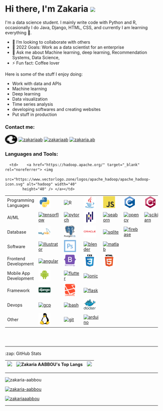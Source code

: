 # Hi there, I'm Zakaria <img src="https://media.giphy.com/media/hvRJCLFzcasrR4ia7z/giphy.gif" width="25px">

I'm a data science student. I mainly write code with Python and R, occasionally I do Java, Django, HTML, CSS, and currently I am learning everything 🤣.

- 👯 I’m looking to collaborate with others
- 🥅 2022 Goals: Work as a data scientist for an enterprise 
- 💬 Ask me about Machine learning, deep learning, Recommendation Systems, Data Science,
- ⚡ Fun fact: Coffee lover

Here is some of the stuff I enjoy doing:
* Work with data and APIs
* Machine learning
* Deep learning
* Data visualization
* Time series analysis
* developing softwares and creating websites
* Put stuff in production


### Contact me:

<!-- [<img align="left" alt="https://zakaria-aabbou.github.io/" width="22px" src="https://raw.githubusercontent.com/iconic/open-iconic/master/svg/globe.svg" />][website] -->
<!-- [<img align="left" alt="zakaria | Twitter" width="22px" src="https://cdn.jsdelivr.net/npm/simple-icons@v3/icons/twitter.svg" />][twitter] -->
<!-- [<img align="left" alt="zakaria | LinkedIn" width="22px" src="https://cdn.jsdelivr.net/npm/simple-icons@v3/icons/linkedin.svg" />][linkedin] -->
<!-- <br />
🔗 &nbsp;**I am also on:** -->
<p align="left">
<a href="https://zakaria-aabbou.github.io/" target="blank"><img align="center" src="https://raw.githubusercontent.com/iconic/open-iconic/master/svg/globe.svg" alt="zakariaabweb" height="30" width="40" /></a>
<a href="https://twitter.com/ZakariaAabbou" target="blank"><img align="center" src="https://raw.githubusercontent.com/rahuldkjain/github-profile-readme-generator/master/src/images/icons/Social/twitter.svg" alt="zakariaab" height="30" width="40" /></a>
<a href="https://www.linkedin.com/in/zakaria-aabbou/" target="blank"><img align="center" src="https://raw.githubusercontent.com/rahuldkjain/github-profile-readme-generator/master/src/images/icons/Social/linked-in-alt.svg" alt="zakariaab" height="30" width="40" /></a>
<a href="https://www.instagram.com/zakaria_abbou/" target="blank"><img align="center" src="https://raw.githubusercontent.com/rahuldkjain/github-profile-readme-generator/master/src/images/icons/Social/instagram.svg" alt="zakaria.ab" height="30" width="40" /></a>

<br />

### Languages and Tools:
  
<table>
    <td>Programming Languages</td>
    <td><a href="https://www.python.org" target="_blank" rel="noreferrer"> <img
            src="https://raw.githubusercontent.com/devicons/devicon/master/icons/python/python-original.svg"
            alt="python" width="40" height="40" /> </a></td>
    <td><img src="https://www.vectorlogo.zone/logos/r-project/r-project-official.svg" alt="R" width="40" height="40"/> </td>
    <td><a href="https://www.java.com" target="_blank" rel="noreferrer"> <img
            src="https://raw.githubusercontent.com/devicons/devicon/master/icons/java/java-original.svg" alt="java"
            width="40" height="40" /> </a></td>
    <td><a href="https://developer.mozilla.org/en-US/docs/Web/JavaScript" target="_blank" rel="noreferrer"> <img
            src="https://raw.githubusercontent.com/devicons/devicon/master/icons/javascript/javascript-original.svg"
            alt="javascript" width="40" height="40" /> </a></td>
    <td><a href="https://www.cprogramming.com/" target="_blank" rel="noreferrer"> <img
            src="https://raw.githubusercontent.com/devicons/devicon/master/icons/c/c-original.svg" alt="c" width="40"
            height="40" /></a></td>
    <td><a href="https://www.w3schools.com/cpp/" target="_blank" rel="noreferrer"> <img
            src="https://raw.githubusercontent.com/devicons/devicon/master/icons/cplusplus/cplusplus-original.svg"
            alt="cplusplus" width="40" height="40" /></a></td>
    <td>    <a href="https://www.php.net" target="_blank" rel="noreferrer"> <img
            src="https://raw.githubusercontent.com/devicons/devicon/master/icons/php/php-original.svg" alt="php"
            width="40" height="40" /> </a>
</td>
  
<tr>
    <td>AI/ML</td> 
    <td>    <a href="https://www.tensorflow.org" target="_blank" rel="noreferrer"> <img
            src="https://www.vectorlogo.zone/logos/tensorflow/tensorflow-icon.svg" alt="tensorflow" width="40"
            height="40" /> </a></td>
    <td>    <a href="https://pytorch.org/" target="_blank" rel="noreferrer">
        <img src="https://www.vectorlogo.zone/logos/pytorch/pytorch-icon.svg" alt="pytorch" width="40"
            height="40" /></a></td>
    <td>    <a href="https://pandas.pydata.org/" target="_blank" rel="noreferrer"> <img
            src="https://raw.githubusercontent.com/devicons/devicon/2ae2a900d2f041da66e950e4d48052658d850630/icons/pandas/pandas-original.svg"
            alt="pandas" width="40" height="40" /> </a></td>
    <td>    <a href="https://seaborn.pydata.org/" target="_blank" rel="noreferrer"> <img
            src="https://seaborn.pydata.org/_images/logo-mark-lightbg.svg" alt="seaborn" width="40" height="40" /> </a>
</td>
    <td>    <a href="https://opencv.org/" target="_blank" rel="noreferrer">
        <img src="https://www.vectorlogo.zone/logos/opencv/opencv-icon.svg" alt="opencv" width="40" height="40" /> </a>
</td>
    <td>    <a href="https://scikit-learn.org/" target="_blank" rel="noreferrer"> <img
            src="https://upload.wikimedia.org/wikipedia/commons/0/05/Scikit_learn_logo_small.svg" alt="scikit_learn"
            width="40" height="40" /> </a></td>
    
  </tr>

<tr>
    <td>Database</td> 
    <td>    <a href="https://www.mysql.com/" target="_blank" rel="noreferrer"> <img
            src="https://raw.githubusercontent.com/devicons/devicon/master/icons/mysql/mysql-original-wordmark.svg"
            alt="mysql" width="40" height="40" /> </a></td>
    <td>    <a href="https://www.postgresql.org" target="_blank" rel="noreferrer"> <img
            src="https://raw.githubusercontent.com/devicons/devicon/master/icons/postgresql/postgresql-original-wordmark.svg"
            alt="postgresql" width="40" height="40" /> </a></td>
    <td>    <a href="https://www.oracle.com/" target="_blank" rel="noreferrer"> <img
            src="https://raw.githubusercontent.com/devicons/devicon/master/icons/oracle/oracle-original.svg"
            alt="oracle" width="40" height="40" /> </a></td>
    <td>    <a href="https://www.sqlite.org/" target="_blank" rel="noreferrer"> <img
            src="https://www.vectorlogo.zone/logos/sqlite/sqlite-icon.svg" alt="sqlite" width="40" height="40" /> </a>
      <td><a href="https://firebase.google.com/" target="_blank" rel="noreferrer"> <img
            src="https://www.vectorlogo.zone/logos/firebase/firebase-icon.svg" alt="firebase" width="40"
            height="40" /></a></td>
</td>
    
  </tr>
<tr>
    <td>Software</td> 
    <td>    <a href="https://www.adobe.com/in/products/illustrator.html" target="_blank" rel="noreferrer"> <img
            src="https://www.vectorlogo.zone/logos/adobe_illustrator/adobe_illustrator-icon.svg" alt="illustrator"
            width="40" height="40" /> </a></td>
    <td>    <a href="https://www.photoshop.com/en" target="_blank" rel="noreferrer"> <img
            src="https://raw.githubusercontent.com/devicons/devicon/master/icons/photoshop/photoshop-line.svg"
            alt="photoshop" width="40" height="40" /> </a></td>
    <td>    <a href="https://www.blender.org/" target="_blank" rel="noreferrer"> <img
            src="https://download.blender.org/branding/community/blender_community_badge_white.svg" alt="blender"
            width="40" height="40" /></a></td>
    <td>    <a href="https://www.mathworks.com/" target="_blank" rel="noreferrer"> <img
            src="https://upload.wikimedia.org/wikipedia/commons/2/21/Matlab_Logo.png" alt="matlab" width="40"
            height="40" /> </a> </td>
    
  </tr>
  
  
<!--   
  <tr>
    <td>XXXXXXXXX</td> 
    <td></td>
    <td></td>
  </tr>
 -->
  
  <tr>
    <td>Frontend Development</td> 
    <td>    <a href="https://angular.io" target="_blank" rel="noreferrer">
        <img src="https://angular.io/assets/images/logos/angular/angular.svg" alt="angular" width="40"
            height="40" /></a></td>
    <td>    <a href="https://getbootstrap.com" target="_blank" rel="noreferrer"> <img
            src="https://raw.githubusercontent.com/devicons/devicon/master/icons/bootstrap/bootstrap-plain-wordmark.svg"
            alt="bootstrap" width="40" height="40" /></a></td>
    <td>    <a href="https://www.w3schools.com/css/" target="_blank" rel="noreferrer"> <img
            src="https://raw.githubusercontent.com/devicons/devicon/master/icons/css3/css3-original-wordmark.svg"
            alt="css3" width="40" height="40" /></a></td>
    <td>    <a href="https://www.w3.org/html/" target="_blank" rel="noreferrer"> <img
            src="https://raw.githubusercontent.com/devicons/devicon/master/icons/html5/html5-original-wordmark.svg"
            alt="html5" width="40" height="40" /> </a></td>
  </tr>
  
  
  <tr>
    <td>Mobile App Development</td> 
    <td>    <a href="https://developer.android.com" target="_blank" rel="noreferrer">
        <img src="https://raw.githubusercontent.com/devicons/devicon/master/icons/android/android-original-wordmark.svg"
            alt="android" width="40" height="40" /></a></td>
    <td>    <a href="https://flutter.dev" target="_blank" rel="noreferrer"> <img
            src="https://www.vectorlogo.zone/logos/flutterio/flutterio-icon.svg" alt="flutter" width="40"
            height="40" /></a></td>
  
  <td><a href="https://ionicframework.com" target="_blank" rel="noreferrer"> <img src="https://upload.wikimedia.org/wikipedia/commons/d/d1/Ionic_Logo.svg" alt="ionic" width="40" height="40"/> </a></td>
    
  </tr>
  

  
  <tr>
    <td>Framework</td> 
    <td>    <a href="https://www.djangoproject.com/" target="_blank" rel="noreferrer"> <img
            src="https://raw.githubusercontent.com/devicons/devicon/master/icons/django/django-original.svg"
            alt="django" width="40" height="40" /></a></td>
    <td>    <a href="https://laravel.com/" target="_blank" rel="noreferrer"> <img
            src="https://raw.githubusercontent.com/devicons/devicon/master/icons/laravel/laravel-plain-wordmark.svg"
            alt="laravel" width="40" height="40" /> </a></td>
    <td>    <a href="https://flask.palletsprojects.com/" target="_blank" rel="noreferrer"> <img
            src="https://www.vectorlogo.zone/logos/pocoo_flask/pocoo_flask-icon.svg" alt="flask" width="40"
            height="40" /></a></td>
  
      <td>    <a href="https://hadoop.apache.org/" target="_blank" rel="noreferrer"> <img
            src="https://www.vectorlogo.zone/logos/apache_hadoop/apache_hadoop-icon.svg" alt="hadoop" width="40"
            height="40" /> </a></td>
  </tr>
  
   <tr>
    <td>Devops</td>
    <td>    <a href="https://cloud.google.com" target="_blank" rel="noreferrer"> <img
            src="https://www.vectorlogo.zone/logos/google_cloud/google_cloud-icon.svg" alt="gcp" width="40"
            height="40" /></a></td>
    <td><a href="https://www.gnu.org/software/bash/" target="_blank" rel="noreferrer"> <img
            src="https://www.vectorlogo.zone/logos/gnu_bash/gnu_bash-icon.svg" alt="bash" width="40" height="40" /></a></td>
    <td>    <a href="https://www.docker.com/" target="_blank" rel="noreferrer"> <img
            src="https://raw.githubusercontent.com/devicons/devicon/master/icons/docker/docker-original-wordmark.svg"
            alt="docker" width="40" height="40" /></a></td>
  </tr> 
  
   <tr>
    <td>Other</td> 
    <td>    <a href="https://www.linux.org/" target="_blank" rel="noreferrer"> <img
            src="https://raw.githubusercontent.com/devicons/devicon/master/icons/linux/linux-original.svg" alt="linux"
            width="40" height="40" /> </a></td>
    <td>    <a href="https://git-scm.com/" target="_blank" rel="noreferrer"> <img
            src="https://www.vectorlogo.zone/logos/git-scm/git-scm-icon.svg" alt="git" width="40" height="40" /> </a>
</td>
    <td>    <a href="https://www.arduino.cc/" target="_blank" rel="noreferrer"> <img
            src="https://cdn.worldvectorlogo.com/logos/arduino-1.svg" alt="arduino" width="40" height="40" /></a>
</td>
  </tr>
  



</table>

<br />
<br />


---


  <summary>:zap: GitHub Stats</summary>
  <table>
    <thead>
      <th><img src="https://github-readme-streak-stats.herokuapp.com/?user=zakaria-aabbou&theme=default"></th>
      <th><img src="https://github-readme-stats.vercel.app/api?username=zakaria-aabbou&show_icons=true" alt="Zakaria AABBOU's Top Langs" /></th>
      <th><img src="https://github-readme-stats.vercel.app/api/top-langs/?username=zakaria-aabbou&layout=compact" /></th>
    </thead>
  </table>
  
---
<!-- <p><img align="left" src="https://github-readme-stats.vercel.app/api/top-langs?username=zakaria-aabbou&show_icons=true&locale=en&layout=compact" alt="zakaria-aabbou" /></p>

<p>&nbsp;<img align="center" src="https://github-readme-stats.vercel.app/api?username=zakaria-aabbou&show_icons=true&locale=en" alt="zakaria-aabbou" /></p>

<p><img align="center" src="https://github-readme-streak-stats.herokuapp.com/?user=zakaria-aabbou&" alt="zakaria-aabbou" /></p>

--- -->

<p align="left"> <img src="https://komarev.com/ghpvc/?username=zakaria-aabbou&label=Profile%20views&color=0e75b6&style=flat" alt="zakaria-aabbou" /> </p>

<p align="left"> <a href="https://github.com/ryo-ma/github-profile-trophy"><img src="https://github-profile-trophy.vercel.app/?username=zakaria-aabbou" alt="zakaria-aabbou" /></a> </p>

<p align="left"> <a href="https://twitter.com/zakariaaabbou" target="blank"><img src="https://img.shields.io/twitter/follow/zakariaaabbou?logo=twitter&style=for-the-badge" alt="zakariaaabbou" /></a> </p>

---
<!-- ![zakaria-aabbou](https://komarev.com/ghpvc/?username=zakaria-aabbou) -->


[website]: https://zakaria-aabbou.github.io/
[twitter]: https://twitter.com/ZakariaAabbou
[linkedin]: https://www.linkedin.com/in/zakaria-aabbou/
[webdevplaylist]: https://twitter.com/ZakariaAabbou
[jsplaylist]: https://twitter.com/ZakariaAabbou
[cssplaylist]: https://twitter.com/ZakariaAabbou
[reactplaylist]: https://twitter.com/ZakariaAabbou
